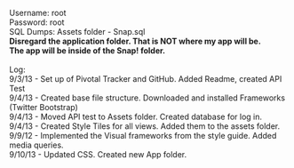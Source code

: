 Username: root<br>
Password: root<br>
SQL Dumps: Assets folder - Snap.sql<br>
****Disregard the application folder. That is NOT where my app will be.<br>
The app will be inside of the Snap! folder.****
<br><br>
Log:<br>
9/3/13 -  Set up of Pivotal Tracker and GitHub. Added Readme, created API Test<br>
9/4/13 - Created base file structure. Downloaded and installed Frameworks (Twitter Bootstrap)<br>
9/4/13 - Moved API test to Assets folder. Created database for log in.<br>
9/4/13 - Created Style Tiles for all views. Added them to the assets folder.<br>
9/9/12 - Implemented the Visual frameworks from the style guide. Added media queries.<br>
9/10/13 - Updated CSS. Created new App folder.<br>